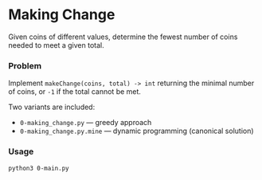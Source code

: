 # Making Change

Given coins of different values, determine the fewest number of coins needed to meet a given total.

### Problem

Implement `makeChange(coins, total) -> int` returning the minimal number of coins, or `-1` if the total cannot be met.

Two variants are included:

- `0-making_change.py` — greedy approach
- `0-making_change.py.mine` — dynamic programming (canonical solution)

### Usage

```bash
python3 0-main.py
```
